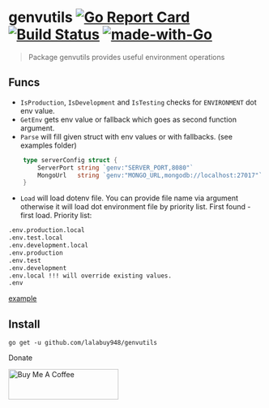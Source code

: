 # genvutils  [![Go Report Card](https://goreportcard.com/badge/github.com/lalabuy948/genvutils)](https://goreportcard.com/report/github.com/lalabuy948/genvutils)  [![Build Status](https://github.com/lalabuy948/genvutils/workflows/build/badge.svg)](https://github.com/lalabuy948/genvutils/actions) [![made-with-Go](https://img.shields.io/badge/Made%20with-Go-1f425f.svg)](http://golang.org)

> Package genvutils provides useful environment operations

## Funcs

- `IsProduction`, `IsDevelopment` and `IsTesting` checks for `ENVIRONMENT` dot env value.
- `GetEnv` gets env value or fallback which goes as second function argument.
- `Parse` will fill given struct with env values or with fallbacks. (see examples folder)
```go
	type serverConfig struct {
		ServerPort string `genv:"SERVER_PORT,8080"`
		MongoUrl   string `genv:"MONGO_URL,mongodb://localhost:27017"`
	}
```
- `Load` will load dotenv file. You can provide file name via argument otherwise it will load dot environment file by priority list.
First found - first load. Priority list:
```sh
.env.production.local
.env.test.local
.env.development.local
.env.production
.env.test
.env.development
.env.local !!! will override existing values.
.env
```

[example](examples/simple.go)

## Install

`go get -u github.com/lalabuy948/genvutils`

Donate

<a href="https://www.buymeacoffee.com/lalabuy" target="_blank"><img src="https://cdn.buymeacoffee.com/buttons/v2/default-blue.png" alt="Buy Me A Coffee" style="height: 60px !important;width: 217px !important;" ></a>
